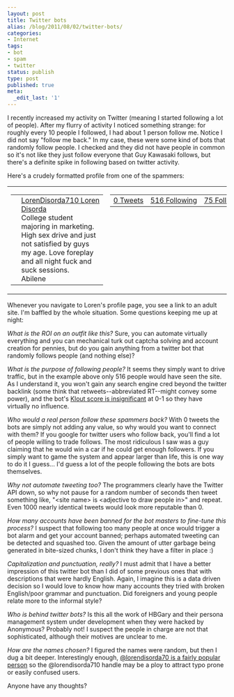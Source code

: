 ```yaml
---
layout: post
title: Twitter bots
alias: /blog/2011/08/02/twitter-bots/
categories:
- Internet
tags:
- bot
- spam
- twitter
status: publish
type: post
published: true
meta:
  _edit_last: '1'
---
```

I recently increased my activity on Twitter (meaning I started following a lot of people). After my flurry of activity I noticed something strange: for roughly every 10 people I followed, I had about 1 person follow me. Notice I did not say "follow me back." In my case, these were some kind of bots that randomly follow people. I checked and they did not have people in common so it's not like they just follow everyone that Guy Kawasaki follows, but there's a definite spike in following based on twitter activity.

Here's a crudely formatted profile from one of the spammers:
<table width="100%" border="0" cellspacing="0" cellpadding="0">
<tbody>
<tr>
<td valign="top" width="50%">
<table border="0" cellspacing="0" cellpadding="0">
<tbody>
<tr>
<td valign="top"><a href="http://twitter.com/LorenDisorda710?iid=am-82952056813117314027489470&amp;nid=23+profile_user&amp;uid=16457953&amp;utm_content=profile" target="_blank"><img alt="" width="48" height="48" /></a></td>
<td valign="top">
<div><a href="http://twitter.com/LorenDisorda710?iid=am-82952056813117314027489470&amp;nid=23+profile_user&amp;uid=16457953&amp;utm_content=profile" target="_blank">LorenDisorda710 Loren Disorda</a></div>
<div>College student majoring in marketing. High sex drive and just not satisfied by guys my age. Love foreplay and all night fuck and suck sessions.</div>
<div>Abilene</div></td>
</tr>
</tbody>
</table>
</td>
<td valign="top" width="50%">
<table width="100%" border="0" cellspacing="0" cellpadding="0">
<tbody>
<tr>
<td valign="top" nowrap="nowrap"><a href="http://twitter.com/LorenDisorda710?iid=am-82952056813117314027489470&amp;nid=23+user_statuses&amp;uid=16457953&amp;utm_content=profile" target="_blank">0
Tweets</a></td>
<td valign="top" nowrap="nowrap"><a href="http://twitter.com/LorenDisorda710/following?iid=am-82952056813117314027489470&amp;nid=23+user_following&amp;uid=16457953&amp;utm_content=following" target="_blank">516
Following</a></td>
<td valign="top" nowrap="nowrap"><a href="http://twitter.com/LorenDisorda710/followers?iid=am-82952056813117314027489470&amp;nid=23+user_follower&amp;uid=16457953&amp;utm_content=followers" target="_blank">75
Followers</a></td>
</tr>
</tbody>
</table>
</td>
</tr>
</tbody>
</table>
Whenever you navigate to Loren's profile page, you see a link to an adult site. I'm baffled by the whole situation. Some questions keeping me up at night:

<em>What is the ROI on an outfit like this?</em> Sure, you can automate virtually everything and you can mechanical turk out captcha solving and account creation for pennies, but do you gain anything from a twitter bot that randomly follows people (and nothing else)?

<em>What is the purpose of following people?</em> It seems they simply want to drive traffic, but in the example above only 516 people would have seen the site. As I understand it, you won't gain any search engine cred beyond the twitter backlink (some think that retweets--abbreviated RT--might convey some power), and the bot's <a title="Klout for the twitter bot" href="http://klout.com/#/lorendisorda710">Klout score is insignificant</a> at 0-1 so they have virtually no influence.

<em>Who would a real person follow these spammers back?</em> With 0 tweets the bots are simply not adding any value, so why would you want to connect with them? If you google for twitter users who follow back, you'll find a lot of people willing to trade follows. The most ridiculous I saw was a guy claiming that he would win a car if he could get enough followers. If you simply want to game the system and appear larger than life, this is one way to do it I guess... I'd guess a lot of the people following the bots are bots themselves.

<em>Why not automate tweeting too?</em> The programmers clearly have the Twitter API down, so why not pause for a random number of seconds then tweet something like, "&lt;site name&gt; is &lt;adjective to draw people in&gt;" and repeat. Even 1000 nearly identical tweets would look more reputable than 0.

<em>How many accounts have been banned for the bot masters to fine-tune this process?</em> I suspect that following too many people at once would trigger a bot alarm and get your account banned; perhaps automated tweeting can be detected and squashed too. Given the amount of utter garbage being generated in bite-sized chunks, I don't think they have a filter in place :)

<em>Capitalization and punctuation, really?</em> I must admit that I have a better impression of this twitter bot than I did of some previous ones that with descriptions that were hardly English. Again, I imagine this is a data driven decision so I would love to know how many accounts they tried with broken English/poor grammar and punctuation. Did foreigners and young people relate more to the informal style?

<em>Who is behind twitter bots?</em> Is this all the work of HBGary and their persona management system under development when they were hacked by Anonymous? Probably not! I suspect the people in charge are not that sophisticated, although their motives are unclear to me.

<em>How are the names chosen?</em> I figured the names were random, but then I dug a bit deeper. Interestingly enough, <a title="Klout for lorendisorda70" href="http://klout.com/#/lorendisorda70">@lorendisorda70 is a fairly popular person</a> so the @lorendisorda710 handle may be a ploy to attract typo prone or easily confused users.

Anyone have any thoughts?

